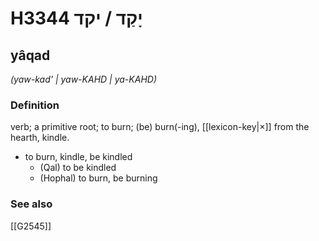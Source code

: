 # H3344 יָקַד / יקד

## yâqad

_(yaw-kad' | yaw-KAHD | ya-KAHD)_

### Definition

verb; a primitive root; to burn; (be) burn(-ing), [[lexicon-key|×]] from the hearth, kindle.

- to burn, kindle, be kindled
    - (Qal) to be kindled
    - (Hophal) to burn, be burning
### See also

[[G2545]]

